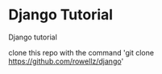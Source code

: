 # Django Tutorial
Django tutorial

clone this repo with the command 'git clone https://github.com/rowellz/django'
